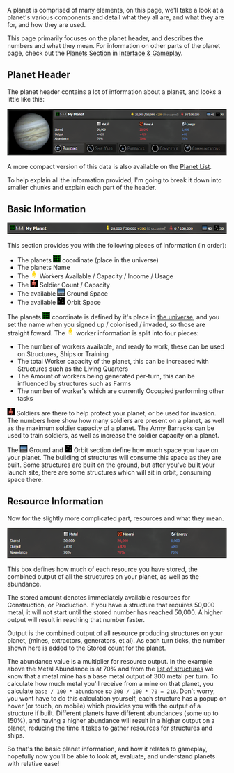 A planet is comprised of many elements, on this page, we'll take a look at a planet's various components and detail what they all are, and what they are for, and how they are used.

This page primarily focuses on the planet header, and describes the numbers and what they mean. For information on other parts of the planet page, check out the [Planets Section](/content/interface-and-gameplay/planets.md) in [Interface & Gameplay](/content/interface-and-gameplay.md).



## Planet Header

The planet header contains a lot of information about a planet, and looks a little like this:

![Planet Header](/assets/planet/planet-header.png)

A more compact version of this data is also available on the [Planet List](/content/interface-and-gameplay/planets/planets-list.md).

To help explain all the information provided, I'm going to break it down into smaller chunks and explain each part of the header.



## Basic Information

![Basic Information](/assets/planet/basic-info.png)

This section provides you with the following pieces of information (in order):

* The planets ![Coord][coord] coordinate (place in the universe)
* The planets Name
* The ![Worker][worker] Workers Available / Capacity / Income / Usage
* The ![Soldier][soldier] Soldier Count / Capacity
* The available ![Ground][ground] Ground Space
* The available ![Orbit][orbit] Orbit Space



The planets ![Coord][coord] coordinate is defined by it's place in [the universe](/content/getting-started/core-concepts/the-universe.md), and you set the name when you signed up / colonised / invaded, so those are straight foward. The ![Worker][worker] worker information is split into four pieces:

* The number of workers available, and ready to work, these can be used on Structures, Ships or Training
* The total Worker capacity of the planet, this can be increased with Structures such as the Living Quarters
* The Amount of workers being generated per-turn, this can be influenced by structures such as Farms
* The number of worker's which are currently Occupied performing other tasks

![Soldier][soldier] Soldiers are there to help protect your planet, or be used for invasion. The numbers here show how many soldiers are present on a planet, as well as the maximum soldier capacity of a planet. The Army Barracks can be used to train soldiers, as well as increase the soldier capacity on a planet.

The ![Ground][ground] Ground and ![Orbit][orbit]  Orbit section define how much space you have on your planet. The building of structures will consume this space as they are built. Some structures are built on the ground, but after you've built your launch site, there are some structures which will sit in orbit, consuming space there.



## Resource Information

Now for the slightly more complicated part, resources and what they mean.

![Planet Resources](/assets/planet/resources.png)

This box defines how much of each resource you have stored, the combined output of all the structures on your planet, as well as the abundance.

The stored amount denotes immediately available resources for Construction, or Production. If you have a structure that requires 50,000 metal, it will not start until the stored number has reached 50,000. A higher output will result in reaching that number faster.

Output is the combined output of all resource producing structures on your planet, (mines, extractors, generators, et al). As each turn ticks, the number shown here is added to the Stored count for the planet.

The abundance value is a multiplier for resource output. In the example above the Metal Abundance is at 70% and from the [list of structures](/content/reference/list-of-structures.md) we know that a metal mine has a base metal output of 300 metal per turn. To calculate how much metal you'll receive from a mine on that planet, you calculate `base / 100 * abundance`  so `300 / 100 * 70 = 210`. Don't worry, you wont have to do this calculation yourself, each structure has a popup on hover (or touch, on mobile) which provides you with the output of a structure if built. Different planets have different abundances (some up to 150%), and having a higher abundance will result in a higher output on a planet, reducing the time it takes to gather resources for structures and ships.



So that's the basic planet information, and how it relates to gameplay, hopefully now you'll be able to look at, evaluate, and understand planets with relative ease!





[coord]: /assets/misc/coords.gif	"Coordinate"
[ worker ]: /assets/resources/worker.gif "Worker"
[soldier]: /assets/colonists/soldier.gif "Soldier"
[ground]: /assets/resources/ground.gif "Ground"
[orbit]: /assets/resources/orbit.gif "Orbit"
[metal]: /assets/resources/metal.gif "Metal"
[mineral]: /assets/resources/mineral.gif "Mineral"
[energy]: /assets/resources/energy.gif "Energy"

